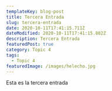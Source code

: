 ```yaml
---
templateKey: blog-post
title: Tercera Entrada
slug: tercera-entrada
date: 2020-10-11T17:41:15.711Z
dateModified: 2020-10-11T17:41:15.802Z
description: Tercera Entrada
featuredPost: true
category: Topic 4
tags:
  - Topic 4
featuredImage: /images/helecho.jpg
---
```

Esta es la tercera entrada